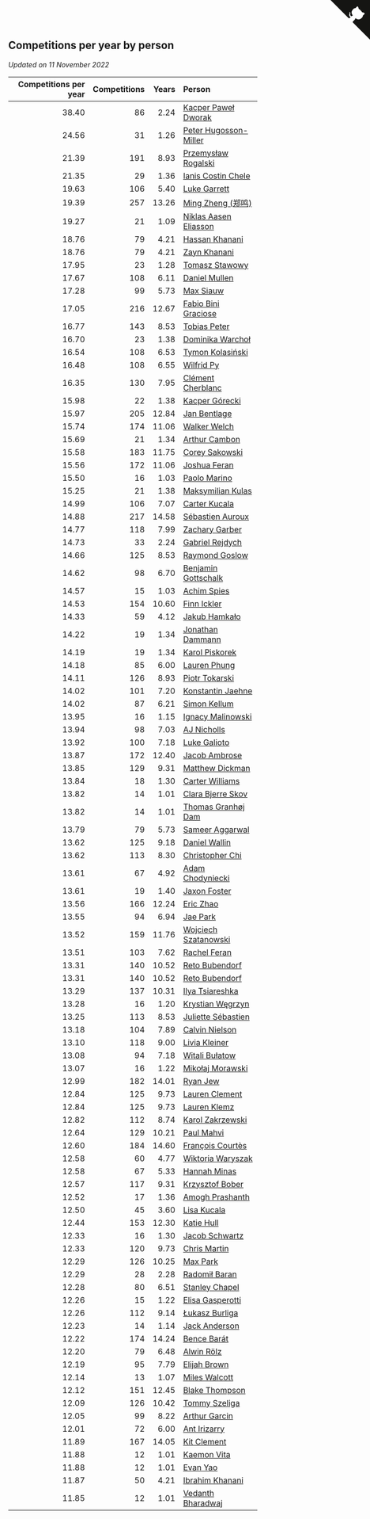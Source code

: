 ## Competitions per year by person

*Updated on 11 November 2022*

| Competitions per year | Competitions | Years | Person |
| ---: | ---: | ---: | :--- |
| 38.40 | 86 | 2.24 | [Kacper Paweł Dworak](https://www.worldcubeassociation.org/persons/2020DWOR01) |
| 24.56 | 31 | 1.26 | [Peter Hugosson-Miller](https://www.worldcubeassociation.org/persons/2021HUGO01) |
| 21.39 | 191 | 8.93 | [Przemysław Rogalski](https://www.worldcubeassociation.org/persons/2013ROGA02) |
| 21.35 | 29 | 1.36 | [Ianis Costin Chele](https://www.worldcubeassociation.org/persons/2021CHEL01) |
| 19.63 | 106 | 5.40 | [Luke Garrett](https://www.worldcubeassociation.org/persons/2017GARR05) |
| 19.39 | 257 | 13.26 | [Ming Zheng (郑鸣)](https://www.worldcubeassociation.org/persons/2009ZHEN11) |
| 19.27 | 21 | 1.09 | [Niklas Aasen Eliasson](https://www.worldcubeassociation.org/persons/2021ELIA01) |
| 18.76 | 79 | 4.21 | [Hassan Khanani](https://www.worldcubeassociation.org/persons/2018KHAN26) |
| 18.76 | 79 | 4.21 | [Zayn Khanani](https://www.worldcubeassociation.org/persons/2018KHAN28) |
| 17.95 | 23 | 1.28 | [Tomasz Stawowy](https://www.worldcubeassociation.org/persons/2021STAW01) |
| 17.67 | 108 | 6.11 | [Daniel Mullen](https://www.worldcubeassociation.org/persons/2016MULL04) |
| 17.28 | 99 | 5.73 | [Max Siauw](https://www.worldcubeassociation.org/persons/2017SIAU02) |
| 17.05 | 216 | 12.67 | [Fabio Bini Graciose](https://www.worldcubeassociation.org/persons/2010GRAC02) |
| 16.77 | 143 | 8.53 | [Tobias Peter](https://www.worldcubeassociation.org/persons/2014PETE03) |
| 16.70 | 23 | 1.38 | [Dominika Warchoł](https://www.worldcubeassociation.org/persons/2021WARC01) |
| 16.54 | 108 | 6.53 | [Tymon Kolasiński](https://www.worldcubeassociation.org/persons/2016KOLA02) |
| 16.48 | 108 | 6.55 | [Wilfrid Py](https://www.worldcubeassociation.org/persons/2016PYWI01) |
| 16.35 | 130 | 7.95 | [Clément Cherblanc](https://www.worldcubeassociation.org/persons/2014CHER05) |
| 15.98 | 22 | 1.38 | [Kacper Górecki](https://www.worldcubeassociation.org/persons/2021GORE01) |
| 15.97 | 205 | 12.84 | [Jan Bentlage](https://www.worldcubeassociation.org/persons/2010BENT01) |
| 15.74 | 174 | 11.06 | [Walker Welch](https://www.worldcubeassociation.org/persons/2011WELC01) |
| 15.69 | 21 | 1.34 | [Arthur Cambon](https://www.worldcubeassociation.org/persons/2021CAMB01) |
| 15.58 | 183 | 11.75 | [Corey Sakowski](https://www.worldcubeassociation.org/persons/2011SAKO01) |
| 15.56 | 172 | 11.06 | [Joshua Feran](https://www.worldcubeassociation.org/persons/2011FERA01) |
| 15.50 | 16 | 1.03 | [Paolo Marino](https://www.worldcubeassociation.org/persons/2021MARI04) |
| 15.25 | 21 | 1.38 | [Maksymilian Kulas](https://www.worldcubeassociation.org/persons/2021KULA02) |
| 14.99 | 106 | 7.07 | [Carter Kucala](https://www.worldcubeassociation.org/persons/2015KUCA01) |
| 14.88 | 217 | 14.58 | [Sébastien Auroux](https://www.worldcubeassociation.org/persons/2008AURO01) |
| 14.77 | 118 | 7.99 | [Zachary Garber](https://www.worldcubeassociation.org/persons/2014GARB01) |
| 14.73 | 33 | 2.24 | [Gabriel Rejdych](https://www.worldcubeassociation.org/persons/2020REJD01) |
| 14.66 | 125 | 8.53 | [Raymond Goslow](https://www.worldcubeassociation.org/persons/2014GOSL01) |
| 14.62 | 98 | 6.70 | [Benjamin Gottschalk](https://www.worldcubeassociation.org/persons/2016GOTT01) |
| 14.57 | 15 | 1.03 | [Achim Spies](https://www.worldcubeassociation.org/persons/2021SPIE01) |
| 14.53 | 154 | 10.60 | [Finn Ickler](https://www.worldcubeassociation.org/persons/2012ICKL01) |
| 14.33 | 59 | 4.12 | [Jakub Hamkało](https://www.worldcubeassociation.org/persons/2018HAMK01) |
| 14.22 | 19 | 1.34 | [Jonathan Dammann](https://www.worldcubeassociation.org/persons/2021DAMM01) |
| 14.19 | 19 | 1.34 | [Karol Piskorek](https://www.worldcubeassociation.org/persons/2021PISK01) |
| 14.18 | 85 | 6.00 | [Lauren Phung](https://www.worldcubeassociation.org/persons/2016PHUN02) |
| 14.11 | 126 | 8.93 | [Piotr Tokarski](https://www.worldcubeassociation.org/persons/2013TOKA01) |
| 14.02 | 101 | 7.20 | [Konstantin Jaehne](https://www.worldcubeassociation.org/persons/2015JAEH01) |
| 14.02 | 87 | 6.21 | [Simon Kellum](https://www.worldcubeassociation.org/persons/2016KELL12) |
| 13.95 | 16 | 1.15 | [Ignacy Malinowski](https://www.worldcubeassociation.org/persons/2021MALI02) |
| 13.94 | 98 | 7.03 | [AJ Nicholls](https://www.worldcubeassociation.org/persons/2015NICH04) |
| 13.92 | 100 | 7.18 | [Luke Galioto](https://www.worldcubeassociation.org/persons/2015GALI02) |
| 13.87 | 172 | 12.40 | [Jacob Ambrose](https://www.worldcubeassociation.org/persons/2010AMBR01) |
| 13.85 | 129 | 9.31 | [Matthew Dickman](https://www.worldcubeassociation.org/persons/2013DICK01) |
| 13.84 | 18 | 1.30 | [Carter Williams](https://www.worldcubeassociation.org/persons/2021WILL06) |
| 13.82 | 14 | 1.01 | [Clara Bjerre Skov](https://www.worldcubeassociation.org/persons/2021SKOV01) |
| 13.82 | 14 | 1.01 | [Thomas Granhøj Dam](https://www.worldcubeassociation.org/persons/2021DAMT01) |
| 13.79 | 79 | 5.73 | [Sameer Aggarwal](https://www.worldcubeassociation.org/persons/2017AGGA01) |
| 13.62 | 125 | 9.18 | [Daniel Wallin](https://www.worldcubeassociation.org/persons/2013WALL03) |
| 13.62 | 113 | 8.30 | [Christopher Chi](https://www.worldcubeassociation.org/persons/2014CHIC01) |
| 13.61 | 67 | 4.92 | [Adam Chodyniecki](https://www.worldcubeassociation.org/persons/2017CHOD02) |
| 13.61 | 19 | 1.40 | [Jaxon Foster](https://www.worldcubeassociation.org/persons/2021FOST01) |
| 13.56 | 166 | 12.24 | [Eric Zhao](https://www.worldcubeassociation.org/persons/2010ZHAO19) |
| 13.55 | 94 | 6.94 | [Jae Park](https://www.worldcubeassociation.org/persons/2015PARK24) |
| 13.52 | 159 | 11.76 | [Wojciech Szatanowski](https://www.worldcubeassociation.org/persons/2011SZAT01) |
| 13.51 | 103 | 7.62 | [Rachel Feran](https://www.worldcubeassociation.org/persons/2015FERA01) |
| 13.31 | 140 | 10.52 | [Reto Bubendorf](https://www.worldcubeassociation.org/persons/2012BUBE01) |
| 13.31 | 140 | 10.52 | [Reto Bubendorf](https://www.worldcubeassociation.org/persons/2012BUBE01) |
| 13.29 | 137 | 10.31 | [Ilya Tsiareshka](https://www.worldcubeassociation.org/persons/2012TERE01) |
| 13.28 | 16 | 1.20 | [Krystian Węgrzyn](https://www.worldcubeassociation.org/persons/2021WEGR01) |
| 13.25 | 113 | 8.53 | [Juliette Sébastien](https://www.worldcubeassociation.org/persons/2014SEBA01) |
| 13.18 | 104 | 7.89 | [Calvin Nielson](https://www.worldcubeassociation.org/persons/2014NIEL03) |
| 13.10 | 118 | 9.00 | [Livia Kleiner](https://www.worldcubeassociation.org/persons/2013KLEI03) |
| 13.08 | 94 | 7.18 | [Witali Bułatow](https://www.worldcubeassociation.org/persons/2015BUAT01) |
| 13.07 | 16 | 1.22 | [Mikołaj Morawski](https://www.worldcubeassociation.org/persons/2021MORA01) |
| 12.99 | 182 | 14.01 | [Ryan Jew](https://www.worldcubeassociation.org/persons/2008JEWR01) |
| 12.84 | 125 | 9.73 | [Lauren Clement](https://www.worldcubeassociation.org/persons/2013KLEM01) |
| 12.84 | 125 | 9.73 | [Lauren Klemz](https://www.worldcubeassociation.org/persons/2013KLEM01) |
| 12.82 | 112 | 8.74 | [Karol Zakrzewski](https://www.worldcubeassociation.org/persons/2014ZAKR01) |
| 12.64 | 129 | 10.21 | [Paul Mahvi](https://www.worldcubeassociation.org/persons/2012MAHV01) |
| 12.60 | 184 | 14.60 | [François Courtès](https://www.worldcubeassociation.org/persons/2008COUR01) |
| 12.58 | 60 | 4.77 | [Wiktoria Waryszak](https://www.worldcubeassociation.org/persons/2018WARY01) |
| 12.58 | 67 | 5.33 | [Hannah Minas](https://www.worldcubeassociation.org/persons/2017MINA04) |
| 12.57 | 117 | 9.31 | [Krzysztof Bober](https://www.worldcubeassociation.org/persons/2013BOBE01) |
| 12.52 | 17 | 1.36 | [Amogh Prashanth](https://www.worldcubeassociation.org/persons/2021PRAS01) |
| 12.50 | 45 | 3.60 | [Lisa Kucala](https://www.worldcubeassociation.org/persons/2019KUCA01) |
| 12.44 | 153 | 12.30 | [Katie Hull](https://www.worldcubeassociation.org/persons/2010HULL01) |
| 12.33 | 16 | 1.30 | [Jacob Schwartz](https://www.worldcubeassociation.org/persons/2021SCHW01) |
| 12.33 | 120 | 9.73 | [Chris Martin](https://www.worldcubeassociation.org/persons/2013MART03) |
| 12.29 | 126 | 10.25 | [Max Park](https://www.worldcubeassociation.org/persons/2012PARK03) |
| 12.29 | 28 | 2.28 | [Radomił Baran](https://www.worldcubeassociation.org/persons/2020BARA02) |
| 12.28 | 80 | 6.51 | [Stanley Chapel](https://www.worldcubeassociation.org/persons/2016CHAP04) |
| 12.26 | 15 | 1.22 | [Elisa Gasperotti](https://www.worldcubeassociation.org/persons/2021GASP01) |
| 12.26 | 112 | 9.14 | [Łukasz Burliga](https://www.worldcubeassociation.org/persons/2013BURL01) |
| 12.23 | 14 | 1.14 | [Jack Anderson](https://www.worldcubeassociation.org/persons/2021ANDE05) |
| 12.22 | 174 | 14.24 | [Bence Barát](https://www.worldcubeassociation.org/persons/2008BARA01) |
| 12.20 | 79 | 6.48 | [Alwin Rölz](https://www.worldcubeassociation.org/persons/2016ROLZ01) |
| 12.19 | 95 | 7.79 | [Elijah Brown](https://www.worldcubeassociation.org/persons/2015BROW03) |
| 12.14 | 13 | 1.07 | [Miles Walcott](https://www.worldcubeassociation.org/persons/2021WALC02) |
| 12.12 | 151 | 12.45 | [Blake Thompson](https://www.worldcubeassociation.org/persons/2010THOM03) |
| 12.09 | 126 | 10.42 | [Tommy Szeliga](https://www.worldcubeassociation.org/persons/2012SZEL01) |
| 12.05 | 99 | 8.22 | [Arthur Garcin](https://www.worldcubeassociation.org/persons/2014GARC27) |
| 12.01 | 72 | 6.00 | [Ant Irizarry](https://www.worldcubeassociation.org/persons/2016IRIZ02) |
| 11.89 | 167 | 14.05 | [Kit Clement](https://www.worldcubeassociation.org/persons/2008CLEM01) |
| 11.88 | 12 | 1.01 | [Kaemon Vita](https://www.worldcubeassociation.org/persons/2021VITA01) |
| 11.88 | 12 | 1.01 | [Evan Yao](https://www.worldcubeassociation.org/persons/2021YAOE02) |
| 11.87 | 50 | 4.21 | [Ibrahim Khanani](https://www.worldcubeassociation.org/persons/2018KHAN27) |
| 11.85 | 12 | 1.01 | [Vedanth Bharadwaj](https://www.worldcubeassociation.org/persons/2021BHAR01) |


<a href="https://github.com/JustinTimeCuber/wca_statistics" class="github-corner" aria-label="View source on Github"><svg width="80" height="80" viewBox="0 0 250 250" style="fill:#151513; color:#fff; position: absolute; top: 0; border: 0; right: 0;" aria-hidden="true"><path d="M0,0 L115,115 L130,115 L142,142 L250,250 L250,0 Z"></path><path d="M128.3,109.0 C113.8,99.7 119.0,89.6 119.0,89.6 C122.0,82.7 120.5,78.6 120.5,78.6 C119.2,72.0 123.4,76.3 123.4,76.3 C127.3,80.9 125.5,87.3 125.5,87.3 C122.9,97.6 130.6,101.9 134.4,103.2" fill="currentColor" style="transform-origin: 130px 106px;" class="octo-arm"></path><path d="M115.0,115.0 C114.9,115.1 118.7,116.5 119.8,115.4 L133.7,101.6 C136.9,99.2 139.9,98.4 142.2,98.6 C133.8,88.0 127.5,74.4 143.8,58.0 C148.5,53.4 154.0,51.2 159.7,51.0 C160.3,49.4 163.2,43.6 171.4,40.1 C171.4,40.1 176.1,42.5 178.8,56.2 C183.1,58.6 187.2,61.8 190.9,65.4 C194.5,69.0 197.7,73.2 200.1,77.6 C213.8,80.2 216.3,84.9 216.3,84.9 C212.7,93.1 206.9,96.0 205.4,96.6 C205.1,102.4 203.0,107.8 198.3,112.5 C181.9,128.9 168.3,122.5 157.7,114.1 C157.9,116.9 156.7,120.9 152.7,124.9 L141.0,136.5 C139.8,137.7 141.6,141.9 141.8,141.8 Z" fill="currentColor" class="octo-body"></path></svg></a><style>.github-corner:hover .octo-arm{animation:octocat-wave 560ms ease-in-out}@keyframes octocat-wave{0%,100%{transform:rotate(0)}20%,60%{transform:rotate(-25deg)}40%,80%{transform:rotate(10deg)}}@media (max-width:500px){.github-corner:hover .octo-arm{animation:none}.github-corner .octo-arm{animation:octocat-wave 560ms ease-in-out}}</style>
